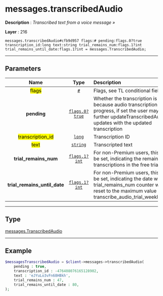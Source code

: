 # messages.transcribedAudio

**Description** : *Transcribed text from a voice message &raquo;*

**Layer** : 216

```tl
messages.transcribedAudio#cfb9d957 flags:# pending:flags.0?true transcription_id:long text:string trial_remains_num:flags.1?int trial_remains_until_date:flags.1?int = messages.TranscribedAudio;
```

---

## Parameters

| Name | Type | Description |
| :---: | :---: | :--- |
| <mark>flags</mark> | [`#`](type/#) | Flags, see TL conditional fields |
| **pending** | [`flags.0?true`](type/true) | Whether the transcription is partial because audio transcription is still in progress, if set the user may receive further updateTranscribedAudio updates with the updated transcription |
| <mark>transcription_id</mark> | [`long`](type/long) | Transcription ID |
| <mark>text</mark> | [`string`](type/string) | Transcripted text |
| **trial_remains_num** | [`flags.1?int`](type/int) | For non-Premium users, this flag will be set, indicating the remaining transcriptions in the free trial period |
| **trial_remains_until_date** | [`flags.1?int`](type/int) | For non-Premium users, this flag will be set, indicating the date when the trial_remains_num counter will be reset to the maximum value of transcribe_audio_trial_weekly_number |

---

## Type

[messages.TranscribedAudio](type/messages.TranscribedAudio)

---

## Example

```php
$messagesTranscribedAudio = $client->messages->transcribedAudio(
	pending : true,
	transcription_id : -476408076165128902,
	text : 'eJYuLo3vFn68HBkh',
	trial_remains_num : 47,
	trial_remains_until_date : 80,
);
```